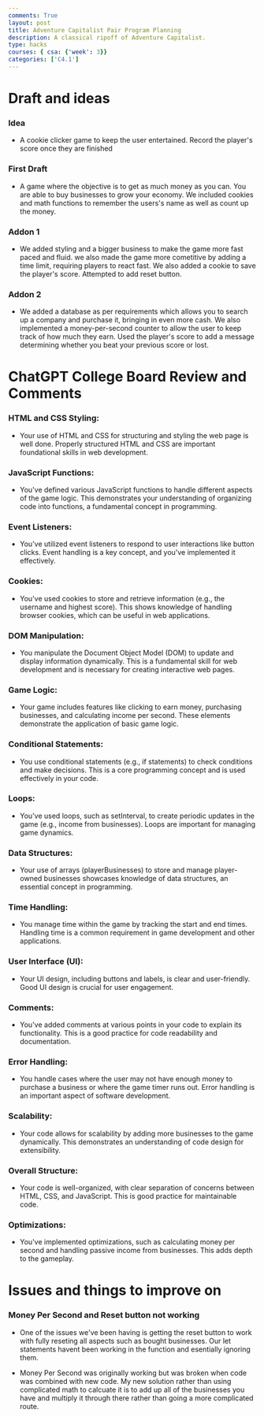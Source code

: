 ```yaml
---
comments: True
layout: post
title: Adventure Capitalist Pair Program Planning
description: A classical ripoff of Adventure Capitalist.
type: hacks
courses: { csa: {'week': 3}}
categories: ['C4.1']
---
```


# Draft and ideas

### Idea 
- A cookie clicker game to keep the user entertained. Record the player's score once they are finished

### First Draft 
- A game where the objective is to get as much money as you can. You are able to buy businesses to grow your economy. We included cookies and math functions to remember the users's name as well as count up the money.

### Addon 1 
- We added styling and a bigger business to make the game more fast paced and fluid. we also made the game more cometitive by adding a time limit, requiring players to react fast. We also added a cookie to save the player's score. Attempted to add reset button.

### Addon 2
- We added a database as per requirements which allows you to search up a company and purchase it, bringing in even more cash. We also implemented a money-per-second counter to allow the user to keep track of how much they earn. Used the player's score to add a message determining whether you beat your previous score or lost.


# ChatGPT College Board Review and Comments

### HTML and CSS Styling:
- Your use of HTML and CSS for structuring and styling the web page is well done. Properly structured HTML and CSS are important foundational skills in web development.

### JavaScript Functions:
- You've defined various JavaScript functions to handle different aspects of the game logic. This demonstrates your understanding of organizing code into functions, a fundamental concept in programming.

### Event Listeners:
- You've utilized event listeners to respond to user interactions like button clicks. Event handling is a key concept, and you've implemented it effectively.

### Cookies:
- You've used cookies to store and retrieve information (e.g., the username and highest score). This shows knowledge of handling browser cookies, which can be useful in web applications.

### DOM Manipulation:
- You manipulate the Document Object Model (DOM) to update and display information dynamically. This is a fundamental skill for web development and is necessary for creating interactive web pages.

### Game Logic:
- Your game includes features like clicking to earn money, purchasing businesses, and calculating income per second. These elements demonstrate the application of basic game logic.

### Conditional Statements:
- You use conditional statements (e.g., if statements) to check conditions and make decisions. This is a core programming concept and is used effectively in your code.

### Loops:
- You've used loops, such as setInterval, to create periodic updates in the game (e.g., income from businesses). Loops are important for managing game dynamics.

### Data Structures:
- Your use of arrays (playerBusinesses) to store and manage player-owned businesses showcases knowledge of data structures, an essential concept in programming.

### Time Handling:
- You manage time within the game by tracking the start and end times. Handling time is a common requirement in game development and other applications.

### User Interface (UI):
- Your UI design, including buttons and labels, is clear and user-friendly. Good UI design is crucial for user engagement.

### Comments:
- You've added comments at various points in your code to explain its functionality. This is a good practice for code readability and documentation.

### Error Handling:
- You handle cases where the user may not have enough money to purchase a business or where the game timer runs out. Error handling is an important aspect of software development.

### Scalability:
- Your code allows for scalability by adding more businesses to the game dynamically. This demonstrates an understanding of code design for extensibility.

### Overall Structure:
- Your code is well-organized, with clear separation of concerns between HTML, CSS, and JavaScript. This is good practice for maintainable code.

### Optimizations:
- You've implemented optimizations, such as calculating money per second and handling passive income from businesses. This adds depth to the gameplay. 


# Issues and things to improve on

### Money Per Second and Reset button not working
- One of the issues we've been having is getting the reset button to work with fully reseting all aspects such as bought businesses. Our let statements havent been working in the function and esentially ignoring them.

- Money Per Second was originally working but was broken when code was combined with new code. My new solution rather than using complicated math to calcuate it is to add up all of the businesses you have and multiply it through there rather than going a more complicated route.